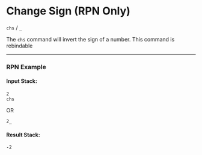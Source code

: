# Change Sign (RPN Only)
`chs` / `_`

The `chs` command will invert the sign of a number. This command is rebindable

----

### RPN Example
#### Input Stack:
```plaintext
2
chs
```
OR
```plaintext
2_
```
#### Result Stack:
```plaintext
-2
```